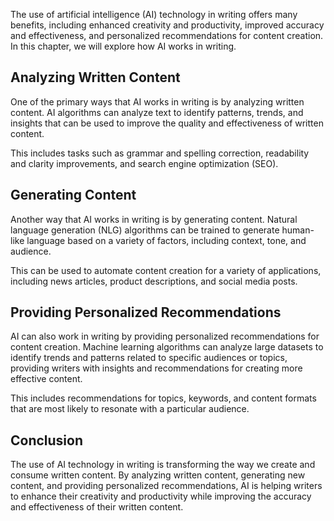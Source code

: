 
The use of artificial intelligence (AI) technology in writing offers many benefits, including enhanced creativity and productivity, improved accuracy and effectiveness, and personalized recommendations for content creation. In this chapter, we will explore how AI works in writing.

Analyzing Written Content
-------------------------

One of the primary ways that AI works in writing is by analyzing written content. AI algorithms can analyze text to identify patterns, trends, and insights that can be used to improve the quality and effectiveness of written content.

This includes tasks such as grammar and spelling correction, readability and clarity improvements, and search engine optimization (SEO).

Generating Content
------------------

Another way that AI works in writing is by generating content. Natural language generation (NLG) algorithms can be trained to generate human-like language based on a variety of factors, including context, tone, and audience.

This can be used to automate content creation for a variety of applications, including news articles, product descriptions, and social media posts.

Providing Personalized Recommendations
--------------------------------------

AI can also work in writing by providing personalized recommendations for content creation. Machine learning algorithms can analyze large datasets to identify trends and patterns related to specific audiences or topics, providing writers with insights and recommendations for creating more effective content.

This includes recommendations for topics, keywords, and content formats that are most likely to resonate with a particular audience.

Conclusion
----------

The use of AI technology in writing is transforming the way we create and consume written content. By analyzing written content, generating new content, and providing personalized recommendations, AI is helping writers to enhance their creativity and productivity while improving the accuracy and effectiveness of their written content.
